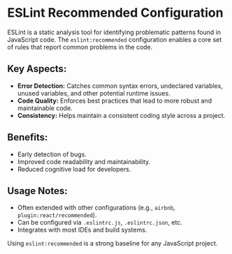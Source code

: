 # ESLint Recommended Configuration

ESLint is a static analysis tool for identifying problematic patterns found in JavaScript code. The `eslint:recommended` configuration enables a core set of rules that report common problems in the code.

## Key Aspects:

*   **Error Detection:** Catches common syntax errors, undeclared variables, unused variables, and other potential runtime issues.
*   **Code Quality:** Enforces best practices that lead to more robust and maintainable code.
*   **Consistency:** Helps maintain a consistent coding style across a project.

## Benefits:

*   Early detection of bugs.
*   Improved code readability and maintainability.
*   Reduced cognitive load for developers.

## Usage Notes:

*   Often extended with other configurations (e.g., `airbnb`, `plugin:react/recommended`).
*   Can be configured via `.eslintrc.js`, `.eslintrc.json`, etc.
*   Integrates with most IDEs and build systems.

Using `eslint:recommended` is a strong baseline for any JavaScript project.
